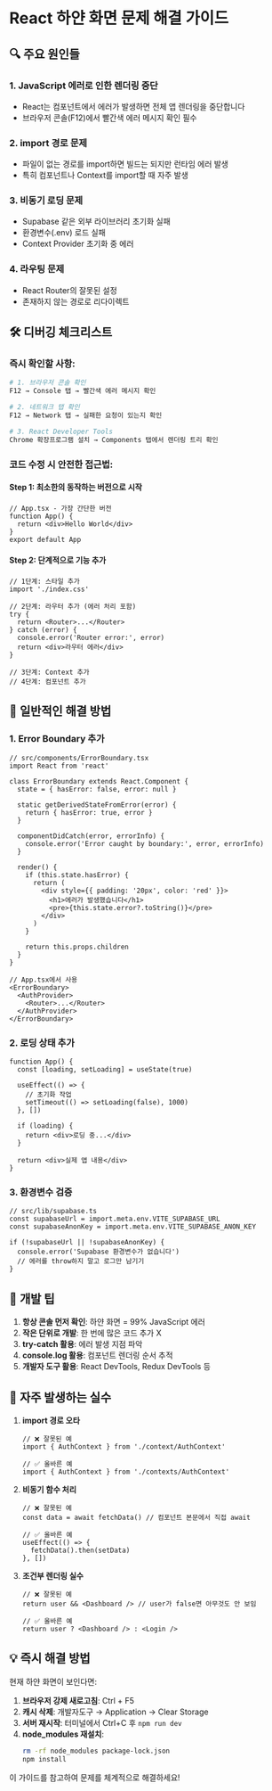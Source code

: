 # React 하얀 화면 문제 해결 가이드

## 🔍 주요 원인들

### 1. **JavaScript 에러로 인한 렌더링 중단**
- React는 컴포넌트에서 에러가 발생하면 전체 앱 렌더링을 중단합니다
- 브라우저 콘솔(F12)에서 빨간색 에러 메시지 확인 필수

### 2. **import 경로 문제**
- 파일이 없는 경로를 import하면 빌드는 되지만 런타임 에러 발생
- 특히 컴포넌트나 Context를 import할 때 자주 발생

### 3. **비동기 로딩 문제**
- Supabase 같은 외부 라이브러리 초기화 실패
- 환경변수(.env) 로드 실패
- Context Provider 초기화 중 에러

### 4. **라우팅 문제**
- React Router의 잘못된 설정
- 존재하지 않는 경로로 리다이렉트

## 🛠️ 디버깅 체크리스트

### 즉시 확인할 사항:
```bash
# 1. 브라우저 콘솔 확인
F12 → Console 탭 → 빨간색 에러 메시지 확인

# 2. 네트워크 탭 확인
F12 → Network 탭 → 실패한 요청이 있는지 확인

# 3. React Developer Tools
Chrome 확장프로그램 설치 → Components 탭에서 렌더링 트리 확인
```

### 코드 수정 시 안전한 접근법:

#### Step 1: 최소한의 동작하는 버전으로 시작
```tsx
// App.tsx - 가장 간단한 버전
function App() {
  return <div>Hello World</div>
}
export default App
```

#### Step 2: 단계적으로 기능 추가
```tsx
// 1단계: 스타일 추가
import './index.css'

// 2단계: 라우터 추가 (에러 처리 포함)
try {
  return <Router>...</Router>
} catch (error) {
  console.error('Router error:', error)
  return <div>라우터 에러</div>
}

// 3단계: Context 추가
// 4단계: 컴포넌트 추가
```

## 🔧 일반적인 해결 방법

### 1. Error Boundary 추가
```tsx
// src/components/ErrorBoundary.tsx
import React from 'react'

class ErrorBoundary extends React.Component {
  state = { hasError: false, error: null }

  static getDerivedStateFromError(error) {
    return { hasError: true, error }
  }

  componentDidCatch(error, errorInfo) {
    console.error('Error caught by boundary:', error, errorInfo)
  }

  render() {
    if (this.state.hasError) {
      return (
        <div style={{ padding: '20px', color: 'red' }}>
          <h1>에러가 발생했습니다</h1>
          <pre>{this.state.error?.toString()}</pre>
        </div>
      )
    }

    return this.props.children
  }
}

// App.tsx에서 사용
<ErrorBoundary>
  <AuthProvider>
    <Router>...</Router>
  </AuthProvider>
</ErrorBoundary>
```

### 2. 로딩 상태 추가
```tsx
function App() {
  const [loading, setLoading] = useState(true)

  useEffect(() => {
    // 초기화 작업
    setTimeout(() => setLoading(false), 1000)
  }, [])

  if (loading) {
    return <div>로딩 중...</div>
  }

  return <div>실제 앱 내용</div>
}
```

### 3. 환경변수 검증
```tsx
// src/lib/supabase.ts
const supabaseUrl = import.meta.env.VITE_SUPABASE_URL
const supabaseAnonKey = import.meta.env.VITE_SUPABASE_ANON_KEY

if (!supabaseUrl || !supabaseAnonKey) {
  console.error('Supabase 환경변수가 없습니다')
  // 에러를 throw하지 말고 로그만 남기기
}
```

## 📝 개발 팁

1. **항상 콘솔 먼저 확인**: 하얀 화면 = 99% JavaScript 에러
2. **작은 단위로 개발**: 한 번에 많은 코드 추가 X
3. **try-catch 활용**: 에러 발생 지점 파악
4. **console.log 활용**: 컴포넌트 렌더링 순서 추적
5. **개발자 도구 활용**: React DevTools, Redux DevTools 등

## 🚨 자주 발생하는 실수

1. **import 경로 오타**
   ```tsx
   // ❌ 잘못된 예
   import { AuthContext } from './context/AuthContext'

   // ✅ 올바른 예
   import { AuthContext } from './contexts/AuthContext'
   ```

2. **비동기 함수 처리**
   ```tsx
   // ❌ 잘못된 예
   const data = await fetchData() // 컴포넌트 본문에서 직접 await

   // ✅ 올바른 예
   useEffect(() => {
     fetchData().then(setData)
   }, [])
   ```

3. **조건부 렌더링 실수**
   ```tsx
   // ❌ 잘못된 예
   return user && <Dashboard /> // user가 false면 아무것도 안 보임

   // ✅ 올바른 예
   return user ? <Dashboard /> : <Login />
   ```

## 💡 즉시 해결 방법

현재 하얀 화면이 보인다면:

1. **브라우저 강제 새로고침**: Ctrl + F5
2. **캐시 삭제**: 개발자도구 → Application → Clear Storage
3. **서버 재시작**: 터미널에서 Ctrl+C 후 `npm run dev`
4. **node_modules 재설치**:
   ```bash
   rm -rf node_modules package-lock.json
   npm install
   ```

이 가이드를 참고하여 문제를 체계적으로 해결하세요!